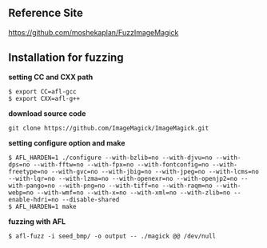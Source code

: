 ## Reference Site
https://github.com/moshekaplan/FuzzImageMagick

## Installation for fuzzing
**setting CC and CXX path**
```
$ export CC=afl-gcc
$ export CXX=afl-g++
```
**download source code**
```
git clone https://github.com/ImageMagick/ImageMagick.git
```
**setting configure option and make**
```
$ AFL_HARDEN=1 ./configure --with-bzlib=no --with-djvu=no --with-dps=no --with-fftw=no --with-fpx=no --with-fontconfig=no --with-freetype=no --with-gvc=no --with-jbig=no --with-jpeg=no --with-lcms=no --with-lqr=no --with-lzma=no --with-openexr=no --with-openjp2=no --with-pango=no --with-png=no --with-tiff=no --with-raqm=no --with-webp=no --with-wmf=no --with-x=no --with-xml=no --with-zlib=no --enable-hdri=no --disable-shared
$ AFL_HARDEN=1 make
```
**fuzzing with AFL**
```
$ afl-fuzz -i seed_bmp/ -o output -- ./magick @@ /dev/null
```
